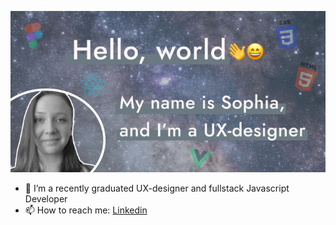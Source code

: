 ![Cover image](https://raw.githubusercontent.com/SophiaSaks/SophiaSaks/main/CoverImage.jpg)

- 🔭 I’m a recently graduated UX-designer and fullstack Javascript Developer
- 📫 How to reach me: [Linkedin](www.linkedin.com/in/sophia-saks)



